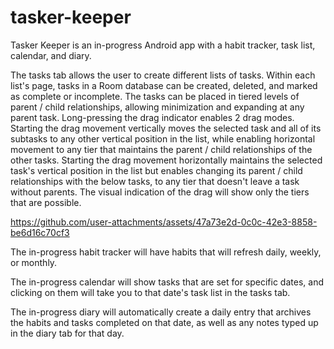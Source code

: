 # tasker-keeper
Tasker Keeper is an in-progress Android app with a habit tracker, task list, calendar, and diary.

The tasks tab allows the user to create different lists of tasks. Within each list's page, tasks in a Room database can be created, deleted, and marked as complete or incomplete. The tasks can be placed in tiered levels of parent / child relationships, allowing minimization and expanding at any parent task. Long-pressing the drag indicator enables 2 drag modes. Starting the drag movement vertically moves the selected task and all of its subtasks to any other vertical position in the list, while enabling horizontal movement to any tier that maintains the parent / child relationships of the other tasks. Starting the drag movement horizontally maintains the selected task's vertical position in the list but enables changing its parent / child relationships with the below tasks, to any tier that doesn't leave a task without parents. The visual indication of the drag will show only the tiers that are possible.

https://github.com/user-attachments/assets/47a73e2d-0c0c-42e3-8858-be6d16c70cf3

The in-progress habit tracker will have habits that will refresh daily, weekly, or monthly.

The in-progress calendar will show tasks that are set for specific dates, and clicking on them will take you to that date's task list in the tasks tab.

The in-progress diary will automatically create a daily entry that archives the habits and tasks completed on that date, as well as any notes typed up in the diary tab for that day.
